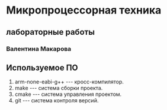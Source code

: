# Микропроцессорная техника
## лабораторные работы

### Валентина Макарова

## Используемое ПО

1. arm-none-eabi-g++ --- кросс-компилятор.
1. make --- система сборки проекта.
1. cmake --- система управления проектом.
1. git --- система контроля версий.

